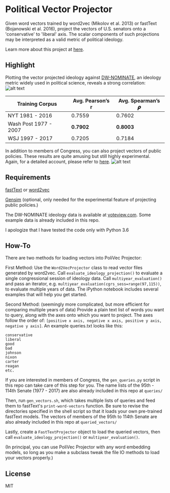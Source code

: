 # Political Vector Projector

Given word vectors trained by word2vec (Mikolov et al. 2013) or fastText (Bojanowski et al. 2016), project the vectors of U.S. senators onto a 'conservative' to 'liberal' axis. The scalar components of such projections may be interpreted as a valid metric of political ideology.

Learn more about this project at [here](https://empirical.coffee/blog/2017/political-vector-projector).

## Highlight

Plotting the vector projected ideology against [DW-NOMINATE](https://en.wikipedia.org/wiki/NOMINATE_(scaling_method)), an ideology metric widely used in political science, reveals a strong correlation:
![alt text](https://static1.squarespace.com/static/53d176f8e4b02aa639c65599/t/59738be4e6f2e17330d7d551/1500744686272/?format=1500w)

| Training Corpus       | Avg. Pearson’s r | Avg. Spearman’s 𝝆 |
|-----------------------|------------------|--------------------|
| NYT 1981 - 2016       | 0.7559           | 0.7602             |
| Wash Post 1977 - 2007 | __0.7902__       | __0.8003__         |
| WSJ 1997 - 2017       | 0.7205           | 0.7184             |

In addition to members of Congress, you can also project vectors of public policies. These results are quite amusing but still highly experimental. Again, for a detailed account, please refer to [here](https://empirical.coffee/blog/2017/political-vector-projector).
![alt text](https://static1.squarespace.com/static/53d176f8e4b02aa639c65599/t/59777ee1cf81e03bebde6c2c/1501003497098/NYT+policies.png?format=1500w)


## Requirements 

[fastText](https://github.com/facebookresearch/fastText) or [word2vec](https://code.google.com/archive/p/word2vec/)

[Gensim](https://radimrehurek.com/gensim/install.html) (optional, only needed for the experimental feature of projecting public policies.)

The DW-NOMINATE ideology data is available at [voteview.com](voteview.com). Some example data is already included in this repo.

I apologize that I have tested the code only with Python 3.6

## How-To

There are two methods for loading vectors into PoliVec Projector:

First Method: Use the `Word2VecProjector` class to read vector files generated by word2vec. Call `evaluate_ideology_projection()` to evaluate a single congressional session of ideology data. Call `multiyear_evaluation()` and pass an iterator, e.g. `multiyear_evaluation(cgrs_sess=range(97,115))`, to evaluate multiple years of data. The iPython notebook includes several examples that will help you get started.

Second Method: (seemingly more complicated, but more efficient for comparing multiple years of data) Provide a plain text list of words you want to query, along with the axes onto which you want to project. The axes follow the order of: `[positive x axis, negative x axis, positive y axis, negative y axis]`. An example queries.txt looks like this:
```
conservative
liberal
good
bad
johnson
nixon
carter
reagan
etc.
```
If you are interested in members of Congress, the `gen_queries.py` script in this repo can take care of this step for you. The name lists of the 95th - 114th Senate (1977 - 2017) are also already included in this repo at `queries/`

Then, run `gen_vectors.sh`, which takes multiple lists of queries and feed them to fastText's `print-word-vectors` function. Be sure to revise the directories specified in the shell script so that it loads your own pre-trained fastText models. The vectors of members of the 95th to 114th Senate are also already included in this repo at `queried_vectors/`

Lastly, create a `FastTextProjector` object to load the queried vectors, then call `evaluate_ideology_projection()` or `multiyear_evaluation()`.

(In principal, you can use PoliVec Projector with any word embedding models, so long as you make a subclass tweak the file IO methods to load your vectors properly.)

## License
MIT